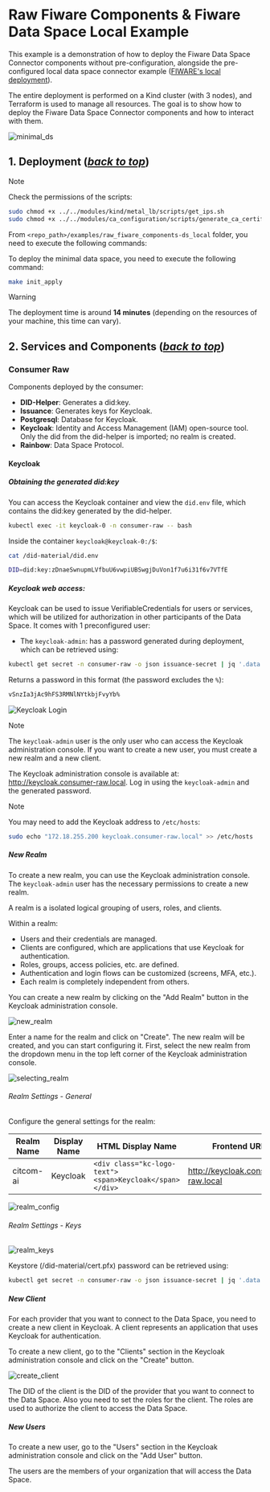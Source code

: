 # Raw Fiware Components & Fiware Data Space Local Example

This example is a demonstration of how to deploy the Fiware Data Space Connector components without pre-configuration, alongside the pre-configured local data space connector example ([FIWARE's local deployment](https://github.com/FIWARE/data-space-connector/blob/main/doc/deployment-integration/local-deployment/LOCAL.MD)).

The entire deployment is performed on a Kind cluster (with 3 nodes), and Terraform is used to manage all resources. The goal is to show how to deploy the Fiware Data Space Connector components and how to interact with them.

![minimal_ds](./images/minimum_dataspace_arch.svg)

## 1. Deployment ([_back to top_](#raw-fiware-components-fiware-data-space-local-example))

> [!NOTE]
>
> Check the permissions of the scripts:
>
> ```bash
> sudo chmod +x ../../modules/kind/metal_lb/scripts/get_ips.sh
> sudo chmod +x ../../modules/ca_configuration/scripts/generate_ca_certificates.sh
> ```

From `<repo_path>/examples/raw_fiware_components-ds_local` folder, you need to execute the following commands:

To deploy the minimal data space, you need to execute the following command:

```bash
make init_apply
```

> [!WARNING]
>
> The deployment time is around **14 minutes** (depending on the resources of your machine, this time can vary).


## 2. Services and Components ([_back to top_](#raw-fiware-components-fiware-data-space-local-example))

### Consumer Raw

Components deployed by the consumer:

- **DID-Helper**: Generates a did:key.
- **Issuance**: Generates keys for Keycloak.
- **Postgresql**: Database for Keycloak.
- **Keycloak**: Identity and Access Management (IAM) open-source tool. Only the did from the did-helper is imported; no realm is created.
- **Rainbow**: Data Space Protocol.

#### Keycloak

##### Obtaining the generated did:key

You can access the Keycloak container and view the `did.env` file, which contains the did:key generated by the did-helper.

```bash
kubectl exec -it keycloak-0 -n consumer-raw -- bash
```

Inside the container `keycloak@keycloak-0:/$`:

```bash
cat /did-material/did.env

DID=did:key:zDnaeSwnupmLVfbuU6vwpiUBSwgjDuVon1f7u6i31f6v7VTfE
```

##### Keycloak web access:

Keycloak can be used to issue VerifiableCredentials for users or services, which will be utilized for authorization in other participants of the Data Space. It comes with 1 preconfigured user:

- The `keycloak-admin`: has a password generated during deployment, which can be retrieved using:

```bash
kubectl get secret -n consumer-raw -o json issuance-secret | jq '.data."keycloak-admin"' -r | base64 --decode
```

Returns a password in this format (the password excludes the `%`):

```bash
vSnzIa3jAc9hFS3RMNlNYtkbjFvyYb%
```

![Keycloak Login](./images/keycloak_config/1_login.png)

> [!NOTE]
>
> The `keycloak-admin` user is the only user who can access the Keycloak administration console. If you want to create a new user, you must create a new realm and a new client.

The Keycloak administration console is available at: http://keycloak.consumer-raw.local. Log in using the `keycloak-admin` and the generated password.

> [!NOTE]
> 
> You may need to add the Keycloak address to `/etc/hosts`:
>
> ```bash
> sudo echo "172.18.255.200 keycloak.consumer-raw.local" >> /etc/hosts
> ```

##### New Realm

To create a new realm, you can use the Keycloak administration console. The `keycloak-admin` user has the necessary permissions to create a new realm.

A realm is a isolated logical grouping of users, roles, and clients. 

Within a realm:

- Users and their credentials are managed.
- Clients are configured, which are applications that use Keycloak for authentication.
- Roles, groups, access policies, etc. are defined.
- Authentication and login flows can be customized (screens, MFA, etc.).
- Each realm is completely independent from others.

You can create a new realm by clicking on the "Add Realm" button in the Keycloak administration console.

![new_realm](./images/keycloak_config/2_realm_creation.png)

Enter a name for the realm and click on "Create". The new realm will be created, and you can start configuring it. First, select the new realm from the dropdown menu in the top left corner of the Keycloak administration console.

![selecting_realm](./images/keycloak_config/3_realm_selection.png)

###### Realm Settings - General

Configure the general settings for the realm:

| Realm Name | Display Name | HTML Display Name | Frontend URL | Require SSL | 
| --- | --- | --- | --- | --- |
| citcom-ai | Keycloak | `<div class="kc-logo-text"><span>Keycloak</span></div>`| http://keycloak.consumer-raw.local | None |

![realm_config](./images/keycloak_config/4_realm_setting.png)

###### Realm Settings - Keys

![realm_keys](./images/keycloak_config/5_realm_keys.png)

Keystore (/did-material/cert.pfx) password can be retrieved using:

```bash
kubectl get secret -n consumer-raw -o json issuance-secret | jq '.data."store-pass"' -r | base64 --decode
```

##### New Client

For each provider that you want to connect to the Data Space, you need to create a new client in Keycloak. A client represents an application that uses Keycloak for authentication.

To create a new client, go to the "Clients" section in the Keycloak administration console and click on the "Create" button.

![create_client](./images/keycloak_config/6_client_provider.png)

The DID of the client is the DID of the provider that you want to connect to the Data Space. Also you need to set the roles for the client. The roles are used to authorize the client to access the Data Space.

##### New Users

To create a new user, go to the "Users" section in the Keycloak administration console and click on the "Add User" button.

The users are the members of your organization that will access the Data Space.